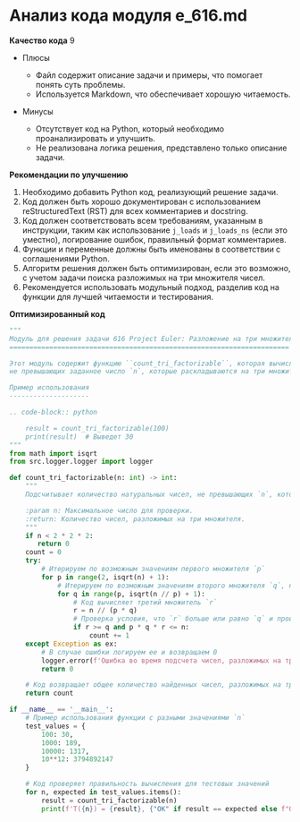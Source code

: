# Анализ кода модуля e_616.md

**Качество кода**
9
- Плюсы
    -  Файл содержит описание задачи и примеры, что помогает понять суть проблемы.
    -  Используется Markdown, что обеспечивает хорошую читаемость.

- Минусы
    - Отсутствует код на Python, который необходимо проанализировать и улучшить.
    - Не реализована логика решения, представлено только описание задачи.

**Рекомендации по улучшению**

1. Необходимо добавить Python код, реализующий решение задачи.
2. Код должен быть хорошо документирован с использованием reStructuredText (RST) для всех комментариев и docstring.
3. Код должен соответствовать всем требованиям, указанным в инструкции, таким как использование `j_loads` и `j_loads_ns` (если это уместно), логирование ошибок, правильный формат комментариев.
4. Функции и переменные должны быть именованы в соответствии с соглашениями Python.
5. Алгоритм решения должен быть оптимизирован, если это возможно, с учетом задачи поиска разложимых на три множителя чисел.
6. Рекомендуется использовать модульный подход, разделив код на функции для лучшей читаемости и тестирования.

**Оптимизированный код**

```python
"""
Модуль для решения задачи 616 Project Euler: Разложение на три множителя
======================================================================

Этот модуль содержит функцию ``count_tri_factorizable``, которая вычисляет количество натуральных чисел,
не превышающих заданное число `n`, которые раскладываются на три множителя (p, q, r) таких, что 1 < p ≤ q ≤ r.

Пример использования
--------------------

.. code-block:: python

    result = count_tri_factorizable(100)
    print(result)  # Выведет 30
"""
from math import isqrt
from src.logger.logger import logger

def count_tri_factorizable(n: int) -> int:
    """
    Подсчитывает количество натуральных чисел, не превышающих `n`, которые могут быть разложены на три множителя.

    :param n: Максимальное число для проверки.
    :return: Количество чисел, разложимых на три множителя.
    """
    if n < 2 * 2 * 2:
       return 0
    count = 0
    try:
        # Итерируем по возможным значениям первого множителя `p`
        for p in range(2, isqrt(n) + 1):
            # Итерируем по возможным значениям второго множителя `q`, начиная с `p`
            for q in range(p, isqrt(n // p) + 1):
                # Код вычисляет третий множитель `r`
                r = n // (p * q)
                # Проверка условия, что `r` больше или равно `q` и произведение `p*q*r` не превышает `n`
                if r >= q and p * q * r <= n:
                    count += 1
    except Exception as ex:
        # В случае ошибки логируем ее и возвращаем 0
        logger.error(f'Ошибка во время подсчета чисел, разложимых на три множителя: {ex}')
        return 0

    # Код возвращает общее количество найденных чисел, разложимых на три множителя
    return count

if __name__ == '__main__':
    # Пример использования функции с разными значениями `n`
    test_values = {
        100: 30,
        1000: 189,
        10000: 1317,
        10**12: 3794892147
    }

    # Код проверяет правильность вычисления для тестовых значений
    for n, expected in test_values.items():
        result = count_tri_factorizable(n)
        print(f'T({n}) = {result}, {"OK" if result == expected else f"ОШИБКА: ожидалось {expected}"}')
```